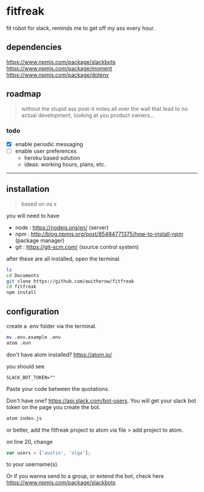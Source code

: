 # fitfreak
fit robot for slack, reminds me to get off my ass every hour.

## dependencies

https://www.npmjs.com/package/slackbots
https://www.npmjs.com/package/moment
https://www.npmjs.com/package/dotenv

## roadmap
> without the stupid ass post-it notes all over the wall that lead to no actual development, looking at you product owners...

### todo

- [x] enable periodic messaging
- [ ] enable user preferences
  - heroku based solution
  - ideas: working hours, plans, etc.

------

## installation

> based on os x

you will need to have
- node : https://nodejs.org/en/ (server)
- npm : http://blog.npmjs.org/post/85484771375/how-to-install-npm (package manager)
- git : https://git-scm.com/ (source control system)

after these are all installed, open the terminal.

```bash
ls
cd Documents
git clone https://github.com/awitherow/fitfreak
cd fitfreak
npm install
```

## configuration

create a .env folder via the terminal.

```bash
mv .env.example .env
atom .evn
```

don't have atom installed? https://atom.io/

you should see

```
SLACK_BOT_TOKEN=""
```

Paste your code between the quotations.

Don't have one? https://api.slack.com/bot-users. You will get your slack bot token on the page you create the bot.

```bash
atom index.js
```

or better, add the fitfreak project to atom via file > add project to atom.

on line 20, change

```javascript
var users = ['austin', 'olga'];
```

to your username(s).

Or if you wanna send to a group, or extend the bot, check here https://www.npmjs.com/package/slackbots
